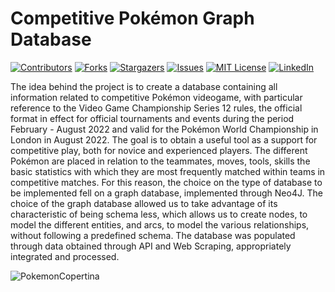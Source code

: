# Competitive Pokémon Graph Database

[![Contributors][contributors-shield]][contributors-url]
[![Forks][forks-shield]][forks-url]
[![Stargazers][stars-shield]][stars-url]
[![Issues][issues-shield]][issues-url]
[![MIT License][license-shield]][license-url]
[![LinkedIn][linkedin-shield]][linkedin-url]

The idea behind the project is to create a database containing all information related to competitive Pokémon videogame, with particular reference to the Video Game Championship Series 12 rules, the official format in effect for official tournaments and events during the period February - August 2022 and valid for the Pokémon World Championship in London in August 2022. The goal is to obtain a useful tool as a support for competitive play, both for novice and experienced players. The different Pokémon are placed in relation to the teammates, moves, tools, skills the basic statistics with which they are most frequently matched within teams in competitive matches. For this reason, the choice on the type of database to be implemented fell on a graph database, implemented through Neo4J. The choice of the graph database allowed us to take advantage of its characteristic of being schema less, which allows us to create nodes, to model the different entities, and arcs, to model the various relationships, without following a predefined schema. The database was populated through data obtained through API and Web Scraping, appropriately integrated and processed.

![PokemonCopertina](https://user-images.githubusercontent.com/80491610/177854097-0d5a62c7-6b56-497f-b2d7-6a467a46ce80.png)

<!-- MARKDOWN LINKS & IMAGES -->
<!-- https://www.markdownguide.org/basic-syntax/#reference-style-links -->
[contributors-shield]: https://img.shields.io/github/contributors/giocoal/Competitive-Pokemon-Graph-Database.svg?style=for-the-badge
[contributors-url]: https://github.com/giocoal/Competitive-Pokemon-Graph-Database/graphs/contributors
[forks-shield]: https://img.shields.io/github/forks/giocoal/Competitive-Pokemon-Graph-Database.svg?style=for-the-badge
[forks-url]: https://github.com/giocoal/Competitive-Pokemon-Graph-Database/network/members
[stars-shield]: https://img.shields.io/github/stars/giocoal/Competitive-Pokemon-Graph-Database.svg?style=for-the-badge
[stars-url]: https://github.com/giocoal/Competitive-Pokemon-Graph-Database/stargazers
[issues-shield]: https://img.shields.io/github/issues/giocoal/Competitive-Pokemon-Graph-Database.svg?style=for-the-badge
[issues-url]: https://github.com/giocoal/Competitive-Pokemon-Graph-Database/issues
[license-shield]: https://img.shields.io/github/license/giocoal/Competitive-Pokemon-Graph-Database.svg?style=for-the-badge
[license-url]: https://github.com/giocoal/Competitive-Pokemon-Graph-Database/blob/master/LICENSE
[linkedin-shield]: https://img.shields.io/badge/-LinkedIn-black.svg?style=for-the-badge&logo=linkedin&colorB=555
[linkedin-url]: https://www.linkedin.com/in/giorgio-carbone-63154219b/
[product-screenshot]: images/screenshot.png
[Next.js]: https://img.shields.io/badge/next.js-000000?style=for-the-badge&logo=nextdotjs&logoColor=white
[Next-url]: https://nextjs.org/
[React.js]: https://img.shields.io/badge/React-20232A?style=for-the-badge&logo=react&logoColor=61DAFB
[React-url]: https://reactjs.org/
[Vue.js]: https://img.shields.io/badge/Vue.js-35495E?style=for-the-badge&logo=vuedotjs&logoColor=4FC08D
[Vue-url]: https://vuejs.org/
[Angular.io]: https://img.shields.io/badge/Angular-DD0031?style=for-the-badge&logo=angular&logoColor=white
[Angular-url]: https://angular.io/
[Svelte.dev]: https://img.shields.io/badge/Svelte-4A4A55?style=for-the-badge&logo=svelte&logoColor=FF3E00
[Svelte-url]: https://svelte.dev/
[Laravel.com]: https://img.shields.io/badge/Laravel-FF2D20?style=for-the-badge&logo=laravel&logoColor=white
[Laravel-url]: https://laravel.com
[Bootstrap.com]: https://img.shields.io/badge/Bootstrap-563D7C?style=for-the-badge&logo=bootstrap&logoColor=white
[Bootstrap-url]: https://getbootstrap.com
[JQuery.com]: https://img.shields.io/badge/jQuery-0769AD?style=for-the-badge&logo=jquery&logoColor=white
[JQuery-url]: https://jquery.com
